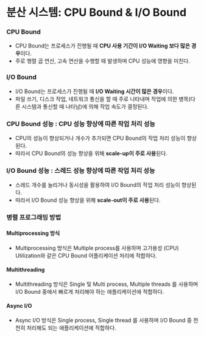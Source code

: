 # 분산 시스템: CPU Bound & I/O Bound
### CPU Bound
* CPU Bound는 프로세스가 진행될 때 **CPU 사용 기간이 I/O Waiting 보다 많은 경우**이다.
* 주로 행렬 곱 연산, 고속 연산을 수행할 때 발생하며 CPU 성능에 영향을 미친다.
### I/O Bound
* I/O Bound는 프로세스가 진행될 때 **I/O Waiting 시간이 많은 경우**이다.
* 파일 쓰기, 디스크 작업, 네트워크 통신을 할 때 주로 나타내며 작업에 의한 병목(다른 시스템과 통신할 때 나타남)에 의해 작업 속도가 결정된다.
### CPU Bound 성능 : CPU 성능 향상에 따른 작업 처리 성능
* CPU의 성능이 향상되거나 개수가 추가되면 CPU Bound의 작업 처리 성능이 향상된다.
* 따라서 CPU Bound의 성능 향상을 위해 **scale-up이 주로 사용**된다.
### I/O Bound 성능 : 스레드 성능 향상에 따른 작업 처리 성능
* 스레드 개수를 늘리거나 동시성을 활용하여 I/O Bound의 작업 처리 성능이 향상된다.
* 따라서 I/O Bound 성능 향상을 위해 **scale-out이 주로 사용**된다.
### 병렬 프로그래밍 방법
#### Multiprocessing 방식
* Multiprocessing 방식은 Multiple process를 사용하며 고가용성 (CPU) Utilization와 같은 CPU Bound 어플리케이션 처리에 적합하다.
#### Multithreading
* Multithreading 방식은 Single 및 Multi process, Multiple threads 를 사용하며 I/O Bound 중에서 빠르게 처리해야 하는 애플리케이션에 적합하다.
#### Async I/O
* Async I/O 방식은 Single process, Single thread 를 사용하며 I/O Bound 중 천천히 처리해도 되는 애플리케이션에 적합하다.
